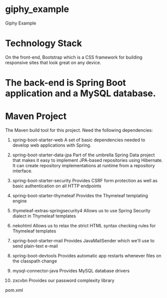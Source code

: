 # giphy_example
Giphy Example

# Technology Stack
On the front-end, Bootstrap which is a CSS framework for building responsive sites that look great on any device.  

# The back-end is Spring Boot application and a MySQL database.   

# Maven Project
The Maven build tool for this project. Need the following dependencies:

1. spring-boot-starter-web
A set of basic dependencies needed to develop web applications with Spring. 

2. spring-boot-starter-data-jpa
Part of the umbrella Spring Data project that makes it easy to implement JPA-based repositories using Hibernate.  It can create repository implementations at runtime from a repository interface.

3. spring-boot-starter-security
Provides CSRF form protection as well as basic authentication on all HTTP endpoints 

4. spring-boot-starter-thymeleaf
Provides the Thymeleaf templating engine

5. thymeleaf-extras-springsecurity4
Allows us to use Spring Security dialect in Thymeleaf templates

6. nekohtml
Allows us to relax the strict HTML syntax checking rules for Thymeleaf templates

7. spring-boot-starter-mail
Provides JavaMailSender which we'll use to send plain-text e-mail

8. spring-boot-devtools
Provides automatic app restarts whenever files on the classpath change

9. mysql-connector-java
Provides MySQL database drivers

10. zxcvbn
Provides our password complexity library

pom.xml